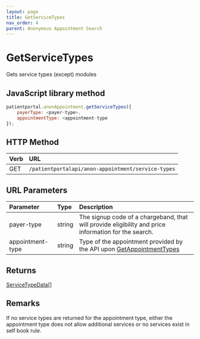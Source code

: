 ```yaml
---
layout: page
title: GetServiceTypes
nav_order: 4
parent: Anonymous Appointment Search
---
```


# GetServiceTypes

Gets service types (except) modules

## JavaScript library method

```javascript
patientportal.anonAppointment.getServiceTypes({
    payerType: <payer-type>,
    appointmentType: <appointment-type
});
```

## HTTP Method

| Verb | URL                                               |
|:-----|:--------------------------------------------------|
| GET | `/patientportalapi/anon-appointment/service-types` |

## URL Parameters

| Parameter | Type   | Description                                                 |
|:----------|:-------|:------------------------------------------------------------|
| payer-type | string | The signup code of a chargeband, that will provide eligibility and price information for the search. |
| appointment-type | string | Type of the appointment provided by the API upon [GetAppointmentTypes](../anonymous-appointment-search/getappointmenttypes) |

## Returns

[ServiceTypeData](../objects-and-data-types/servicetypedata)[]

## Remarks

If no service types are returned for the appointment type, either the appointment type does not allow additional services or no services exist in self book rule.
